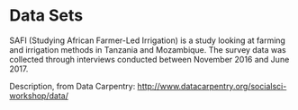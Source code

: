 # Data Sets

SAFI (Studying African Farmer-Led Irrigation) is a study looking at farming and irrigation methods in Tanzania and Mozambique. The survey data was collected through interviews conducted between November 2016 and June 2017. 

Description, from Data Carpentry: http://www.datacarpentry.org/socialsci-workshop/data/